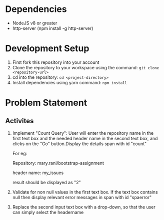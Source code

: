 # Dependencies
- NodeJS v8 or greater
- http-server (npm install -g http-server)

# Development Setup
1. First fork this repository into your account
1. Clone the repository to your workspace using the command: ```git clone <repository-url>```
1. cd into the repository: ```cd <project-directory>```
1. Install dependencies using yarn command: ```npm install```


# Problem Statement
## Activites
1. Implement "Count Query": User will enter the repository name in the first text box and the needed header name in the second text box, and clicks on the "Go" button.Display the details span with id "count"


    For eg:

    Repository: mary.rani/bootstrap-assignment
    
    header name: my_issues

    result should be displayed as "2"

2. Validate for non null values in the first text box. If the text box contains null then display relevant error messages in span with id "spaerror"

3. Replace the second input text box with a drop-down, so that the user can simply select the headername  

